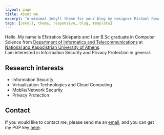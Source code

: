```yaml
---
layout: page
title: About me
excerpt: "A minimal Jekyll theme for your blog by designer Michael Rose."
tags: [Jekyll, theme, responsive, blog, template]
---
```


Hello. My name is Efstratios Skleparis and I am B.Sc graduate in Computer Science from [Department of Informatics and Telecommunications](http://di.uoa.gr/eng) at [National and Kapodistrian University of Athens](http://en.uoa.gr). <br/>I am interested in Information Security and Privacy Protection in general.

## Research interests

* Information Security
* Virtualization Technologies and Cloud Computing
* Mobile/Network Security
* Privacy Protection

## Contact

If you would like to contact me, please send me an [email](mailto:eskleparis@protonmail.com), and you can get my PGP key [here](/pkey.asc).